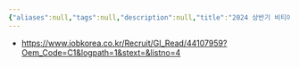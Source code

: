 ```yaml
---
{"aliases":null,"tags":null,"description":null,"title":"2024 상반기 비티에스테크놀로지스 신입 경력 채용","created":"2024-03-04T18:51:51","updated":"2024-03-04T18:52:04","dg-publish":true,"permalink":"/docs/2024 상반기 비티에스테크놀로지스 신입 경력 채용/","dgPassFrontmatter":true}
---
```


- <https://www.jobkorea.co.kr/Recruit/GI_Read/44107959?Oem_Code=C1&logpath=1&stext=&listno=4>

